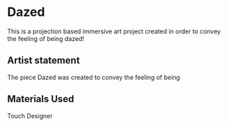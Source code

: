 # Dazed 
This is a projection based immersive art project created in order to convey the feeling of being dazed!

## Artist statement
The piece Dazed was created to convey the feeling of being 

## Materials Used
Touch Designer
